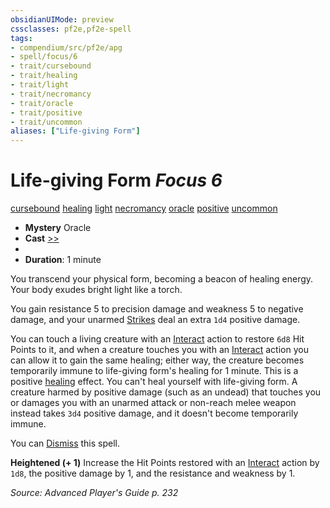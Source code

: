 ```yaml
---
obsidianUIMode: preview
cssclasses: pf2e,pf2e-spell
tags:
- compendium/src/pf2e/apg
- spell/focus/6
- trait/cursebound
- trait/healing
- trait/light
- trait/necromancy
- trait/oracle
- trait/positive
- trait/uncommon
aliases: ["Life-giving Form"]
---
```

# Life-giving Form *Focus 6*   
[cursebound](rules/traits/cursebound-apg.md "Cursebound Spell Trait")  [healing](rules/traits/healing.md "Healing Effect Trait")  [light](rules/traits/light.md "Light Effect Trait")  [necromancy](rules/traits/necromancy.md "Necromancy School Trait")  [oracle](rules/traits/oracle-apg.md "Oracle Class Trait")  [positive](rules/traits/positive.md "Positive Energy & Element Trait")  [uncommon](rules/traits/uncommon.md "Uncommon Rarity Trait")  

- **Mystery** Oracle
- **Cast** [>>](rules/core-rulebook/chapter-9-playing-the-game.md#Actions "Two-Action") 
- 
- **Duration**: 1 minute

You transcend your physical form, becoming a beacon of healing energy. Your body exudes bright light like a torch.

You gain resistance 5 to precision damage and weakness 5 to negative damage, and your unarmed [Strikes](rules/actions/strike.md) deal an extra `1d4` positive damage.

You can touch a living creature with an [Interact](rules/actions/interact.md) action to restore `6d8` Hit Points to it, and when a creature touches you with an [Interact](rules/actions/interact.md) action you can allow it to gain the same healing; either way, the creature becomes temporarily immune to life-giving form's healing for 1 minute. This is a positive [healing](rules/traits/healing.md "Healing Effect Trait") effect. You can't heal yourself with life-giving form. A creature harmed by positive damage (such as an undead) that touches you or damages you with an unarmed attack or non-reach melee weapon instead takes `3d4` positive damage, and it doesn't become temporarily immune.

You can [Dismiss](rules/actions/dismiss.md) this spell.

**Heightened (+ 1)** Increase the Hit Points restored with an [Interact](rules/actions/interact.md) action by `1d8`, the positive damage by 1, and the resistance and weakness by 1.

*Source: Advanced Player's Guide p. 232*